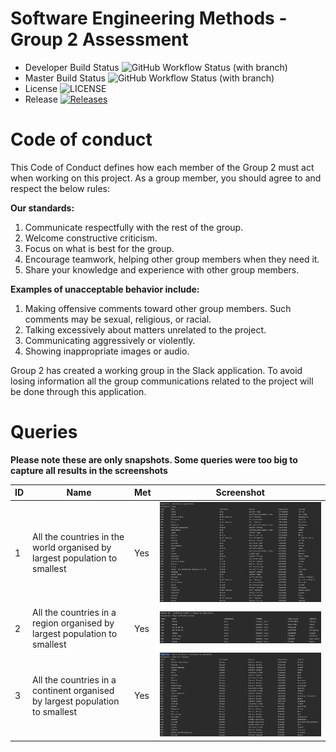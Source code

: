 # Software Engineering Methods - Group 2 Assessment

- Developer Build Status ![GitHub Workflow Status (with branch)](https://img.shields.io/github/actions/workflow/status/MelissaAstbury/SEMPopulationInformation/main.yml?branch=develop)
- Master Build Status ![GitHub Workflow Status (with branch)](https://img.shields.io/github/actions/workflow/status/MelissaAstbury/SEMPopulationInformation/main.yml?branch=master)
- License ![LICENSE](https://img.shields.io/github/license/MelissaAstbury/SEMPopulationInformation.svg?style=flat-square)
- Release [![Releases](https://img.shields.io/github/v/tag/melissaastbury/sempopulationinformation?label=Release&sort=semver)](https://github.com/MelissaAstbury/SEMPopulationInformation/releases)

# Code of conduct

This Code of Conduct defines how each member of the Group 2 must act when working on this project. As a group member, you should agree to and respect the below rules:

**Our standards:**
1. Communicate respectfully with the rest of the group.
2. Welcome constructive criticism. 
3. Focus on what is best for the group. 
4. Encourage teamwork, helping other group members when they need it. 
5. Share your knowledge and experience with other group members.

**Examples of unacceptable behavior include:**
1. Making offensive comments toward other group members. Such comments may be sexual, religious, or racial. 
2. Talking excessively about matters unrelated to the project. 
3. Communicating aggressively or violently. 
4. Showing inappropriate images or audio.

Group 2 has created a working group in the Slack application. To avoid losing information all the group communications related to the project will be done through this application.

# Queries 
**Please note these are only snapshots. Some queries were too big to capture all results in the screenshots**

| ID  | Name                                                                         | Met | Screenshot                               |
|-----|------------------------------------------------------------------------------|-----|------------------------------------------|
| 1   | All the countries in the world organised by largest population to smallest   | Yes | ![img.png](getCountriesByPopulation.png) |
| 2   | All the countries in a region organised by largest population to smallest    | Yes | ![img.png](getCountriesForRegion.png)    |
| 3   | All the countries in a continent organised by largest population to smallest | Yes | ![img.png](getCountriesInAContinent.png) |
